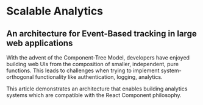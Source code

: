 # Scalable Analytics

## An architecture for Event-Based tracking in large web applications

With the advent of the Component-Tree Model, developers have enjoyed building web
UIs from the composition of smaller, independent, pure functions. This leads to
challenges when trying to implement system-orthogonal functionality like 
authentication, logging, analytics.

This article demonstrates an architecture that enables building analytics systems
which are compatible with the React Component philosophy.

 
